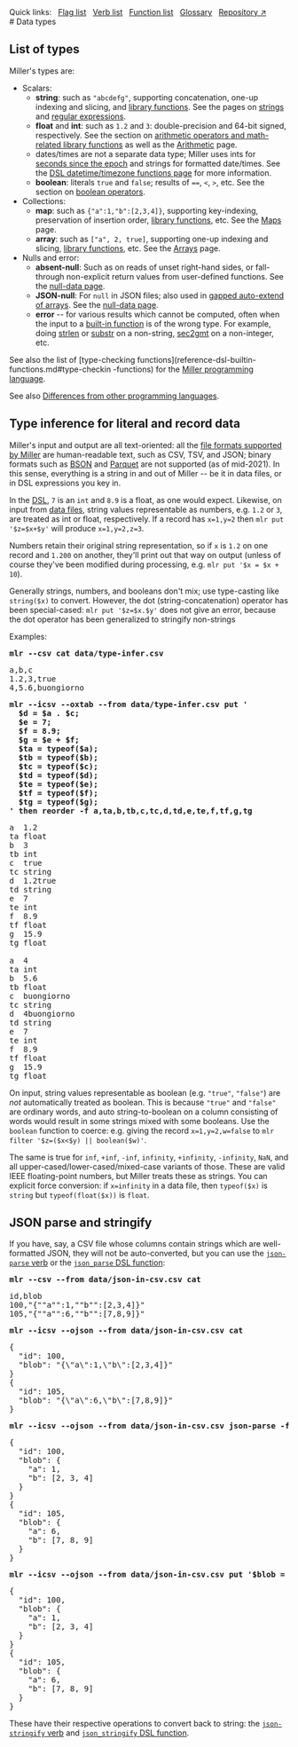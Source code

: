 <!---  PLEASE DO NOT EDIT DIRECTLY. EDIT THE .md.in FILE PLEASE. --->
<div>
<span class="quicklinks">
Quick links:
&nbsp;
<a class="quicklink" href="../reference-main-flag-list/index.html">Flag list</a>
&nbsp;
<a class="quicklink" href="../reference-verbs/index.html">Verb list</a>
&nbsp;
<a class="quicklink" href="../reference-dsl-builtin-functions/index.html">Function list</a>
&nbsp;
<a class="quicklink" href="../glossary/index.html">Glossary</a>
&nbsp;
<a class="quicklink" href="https://github.com/johnkerl/miller" target="_blank">Repository ↗</a>
</span>
</div>
# Data types

## List of types

Miller's types are:

* Scalars:
    * **string**: such as `"abcdefg"`, supporting concatenation, one-up indexing and slicing, and [library functions](reference-dsl-builtin-functions.md#string-functions). See the pages on [strings](reference-main-strings.md) and [regular expressions](reference-main-regular-expressions.md).
    * **float** and **int**: such as `1.2` and `3`: double-precision and 64-bit signed, respectively. See the section on [arithmetic operators and math-related library functions](reference-dsl-builtin-functions.md#math-functions) as well as the [Arithmetic](reference-main-arithmetic.md) page.
    * dates/times are not a separate data type; Miller uses ints for [seconds since the epoch](https://en.wikipedia.org/wiki/Unix_time) and strings for formatted date/times. See the [DSL datetime/timezone functions page](reference-dsl-time.md) for more information.
    * **boolean**: literals `true` and `false`; results of `==`, `<`, `>`, etc. See the section on [boolean operators](reference-dsl-builtin-functions.md#boolean-functions).
* Collections:
    * **map**: such as `{"a":1,"b":[2,3,4]}`, supporting key-indexing, preservation of insertion order, [library functions](reference-dsl-builtin-functions.md#collections-functions), etc. See the [Maps](reference-main-maps.md) page.
    * **array**: such as `["a", 2, true]`, supporting one-up indexing and slicing, [library functions](reference-dsl-builtin-functions.md#collections-functions), etc. See the [Arrays](reference-main-arrays.md) page.
* Nulls and error:
    * **absent-null**: Such as on reads of unset right-hand sides, or fall-through non-explicit return values from user-defined functions. See the [null-data page](reference-main-null-data.md).
    * **JSON-null**: For `null` in JSON files; also used in [gapped auto-extend of arrays](reference-main-arrays.md#auto-extend-and-null-gaps). See the [null-data page](reference-main-null-data.md).
    * **error** -- for various results which cannot be computed, often when the input to a [built-in function](reference-dsl-builtin-functions.md) is of the wrong type. For example, doing [strlen](reference-dsl-builtin-functions.md#strlen) or [substr](reference-dsl-builtin-functions.md#substr) on a non-string, [sec2gmt](reference-dsl-builtin-functions.md#sec2gmt) on a non-integer, etc.

See also the list of [type-checking
functions](reference-dsl-builtin-functions.md#type-checkin -functions) for the
[Miller programming language](miller-programming-language.md).

See also [Differences from other programming languages](reference-dsl-differences.md).

## Type inference for literal and record data

Miller's input and output are all text-oriented: all the
[file formats supported by Miller](file-formats.md) are human-readable text,
such as CSV, TSV, and JSON; binary formats such as
[BSON](https://bsonspec.org/) and [Parquet](https://parquet.apache.org/) are
not supported (as of mid-2021). In this sense, everything is a string in and out of
Miller -- be it in data files, or in DSL expressions you key in.

In the [DSL](miller-programming-language.md), `7` is an `int` and `8.9` is a float, as
one would expect.  Likewise, on input from [data files](file-formats.md),
string values representable as numbers, e.g. `1.2` or `3`, are treated as int
or float, respectively. If a record has `x=1,y=2` then `mlr put '$z=$x+$y'`
will produce `x=1,y=2,z=3`.

Numbers retain their original string representation, so if `x` is `1.2` on one
record and `1.200` on another, they'll print out that way on output (unless of
course they've been modified during processing, e.g. `mlr put '$x = $x + 10`).

Generally strings, numbers, and booleans don't mix; use type-casting like
`string($x)` to convert. However, the dot (string-concatenation) operator has
been special-cased: `mlr put '$z=$x.$y'` does not give an error, because the
dot operator has been generalized to stringify non-strings

Examples:

<pre class="pre-highlight-in-pair">
<b>mlr --csv cat data/type-infer.csv</b>
</pre>
<pre class="pre-non-highlight-in-pair">
a,b,c
1.2,3,true
4,5.6,buongiorno
</pre>

<pre class="pre-highlight-in-pair">
<b>mlr --icsv --oxtab --from data/type-infer.csv put '</b>
<b>  $d = $a . $c;</b>
<b>  $e = 7;</b>
<b>  $f = 8.9;</b>
<b>  $g = $e + $f;</b>
<b>  $ta = typeof($a);</b>
<b>  $tb = typeof($b);</b>
<b>  $tc = typeof($c);</b>
<b>  $td = typeof($d);</b>
<b>  $te = typeof($e);</b>
<b>  $tf = typeof($f);</b>
<b>  $tg = typeof($g);</b>
<b>' then reorder -f a,ta,b,tb,c,tc,d,td,e,te,f,tf,g,tg</b>
</pre>
<pre class="pre-non-highlight-in-pair">
a  1.2
ta float
b  3
tb int
c  true
tc string
d  1.2true
td string
e  7
te int
f  8.9
tf float
g  15.9
tg float

a  4
ta int
b  5.6
tb float
c  buongiorno
tc string
d  4buongiorno
td string
e  7
te int
f  8.9
tf float
g  15.9
tg float
</pre>

On input, string values representable as boolean  (e.g. `"true"`, `"false"`)
are *not* automatically treated as boolean.  This is because `"true"` and
`"false"` are ordinary words, and auto string-to-boolean on a column consisting
of words would result in some strings mixed with some booleans. Use the
`boolean` function to coerce: e.g. giving the record `x=1,y=2,w=false` to `mlr
filter '$z=($x<$y) || boolean($w)'`.

The same is true for `inf`, `+inf`, `-inf`, `infinity`, `+infinity`,
`-infinity`, `NaN`, and all upper-cased/lower-cased/mixed-case variants of
those. These are valid IEEE floating-point numbers, but Miller treats these as
strings. You can explicit force conversion: if `x=infinity` in a data file,
then `typeof($x)` is `string` but `typeof(float($x))` is `float`.

## JSON parse and stringify

If you have, say, a CSV file whose columns contain strings which are well-formatted JSON,
they will not be auto-converted, but you can use the
[`json-parse` verb](reference-verbs.md#json-parse)
or the
[`json_parse` DSL function](reference-dsl-builtin-functions.md#json_parse):

<pre class="pre-highlight-in-pair">
<b>mlr --csv --from data/json-in-csv.csv cat</b>
</pre>
<pre class="pre-non-highlight-in-pair">
id,blob
100,"{""a"":1,""b"":[2,3,4]}"
105,"{""a"":6,""b"":[7,8,9]}"
</pre>

<pre class="pre-highlight-in-pair">
<b>mlr --icsv --ojson --from data/json-in-csv.csv cat</b>
</pre>
<pre class="pre-non-highlight-in-pair">
{
  "id": 100,
  "blob": "{\"a\":1,\"b\":[2,3,4]}"
}
{
  "id": 105,
  "blob": "{\"a\":6,\"b\":[7,8,9]}"
}
</pre>

<pre class="pre-highlight-in-pair">
<b>mlr --icsv --ojson --from data/json-in-csv.csv json-parse -f blob</b>
</pre>
<pre class="pre-non-highlight-in-pair">
{
  "id": 100,
  "blob": {
    "a": 1,
    "b": [2, 3, 4]
  }
}
{
  "id": 105,
  "blob": {
    "a": 6,
    "b": [7, 8, 9]
  }
}
</pre>

<pre class="pre-highlight-in-pair">
<b>mlr --icsv --ojson --from data/json-in-csv.csv put '$blob = json_parse($blob)'</b>
</pre>
<pre class="pre-non-highlight-in-pair">
{
  "id": 100,
  "blob": {
    "a": 1,
    "b": [2, 3, 4]
  }
}
{
  "id": 105,
  "blob": {
    "a": 6,
    "b": [7, 8, 9]
  }
}
</pre>

These have their respective operations to convert back to string: the
[`json-stringify` verb](reference-verbs.md#json-stringify)
and
[`json_stringify` DSL function](reference-dsl-builtin-functions.md#json_stringify).
